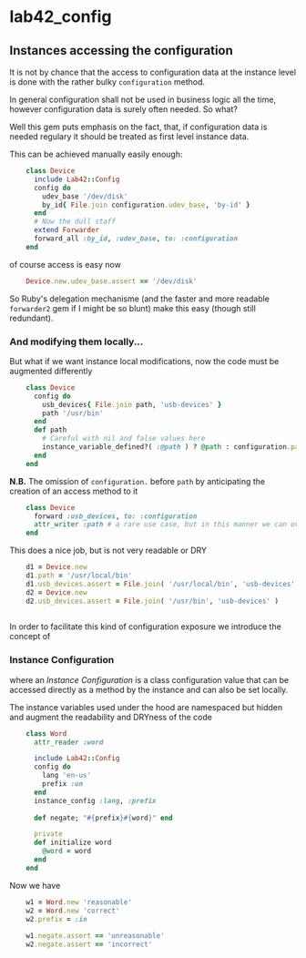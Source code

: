# lab42\_config

## Instances accessing the configuration

It is not by chance that the access to configuration data at the instance level is done
with the rather bulky `configuration` method.

In general configuration shall not be used in business logic all the time, however configuration
data is surely often needed. So what?

Well this gem puts emphasis on the fact, that, if configuration data is needed regulary it should
be treated as first level instance data.

This can be achieved manually easily enough:

```ruby
    class Device
      include Lab42::Config
      config do
        udev_base '/dev/disk'
        by_id{ File.join configuration.udev_base, 'by-id' }
      end
      # Now the dull staff
      extend Forwarder
      forward_all :by_id, :udev_base, to: :configuration
    end
```

of course access is easy now

```ruby
    Device.new.udev_base.assert == '/dev/disk'
```


So Ruby's delegation mechanisme (and the faster and more readable `forwarder2` gem if I might be so blunt)
make this easy (though still redundant).

### And modifying them locally...

But what if we want instance local modifications, now the code must be augmented differently

```ruby
    class Device
      config do
        usb_devices{ File.join path, 'usb-devices' }
        path '/usr/bin'
      end
      def path
        # Careful with nil and false values here
        instance_variable_defined?( :@path ) ? @path : configuration.path
      end
    end
```

**N.B.** The omission of `configuration.` before `path` by anticipating the creation of an access method to it

```ruby
    class Device
      forward :usb_devices, to: :configuration
      attr_writer :path # a rare use case, but in this manner we can overwrite the default
    end
```

This does a nice job, but is not very readable or DRY

```ruby
    d1 = Device.new
    d1.path = '/usr/local/bin'
    d1.usb_devices.assert = File.join( '/usr/local/bin', 'usb-devices' )
    d2 = Device.new
    d2.usb_devices.assert = File.join( '/usr/bin', 'usb-devices' )
    
```

In order to facilitate this kind of configuration exposure we introduce the concept of


### Instance Configuration

where an _Instance_ _Configuration_ is a class configuration value that can be accessed directly as a method
by the instance and can also be set locally.

The instance variables used under the hood are namespaced but hidden and augment the readability and DRYness of the code

```ruby
    class Word
      attr_reader :word

      include Lab42::Config
      config do
        lang 'en-us'
        prefix :un
      end
      instance_config :lang, :prefix
      
      def negate; "#{prefix}#{word}" end

      private
      def initialize word
        @word = word
      end
    end
```

Now we have

```ruby
    w1 = Word.new 'reasonable'
    w2 = Word.new 'correct'
    w2.prefix = :in
    
    w1.negate.assert == 'unreasonable'
    w2.negate.assert == 'incorrect'

```

